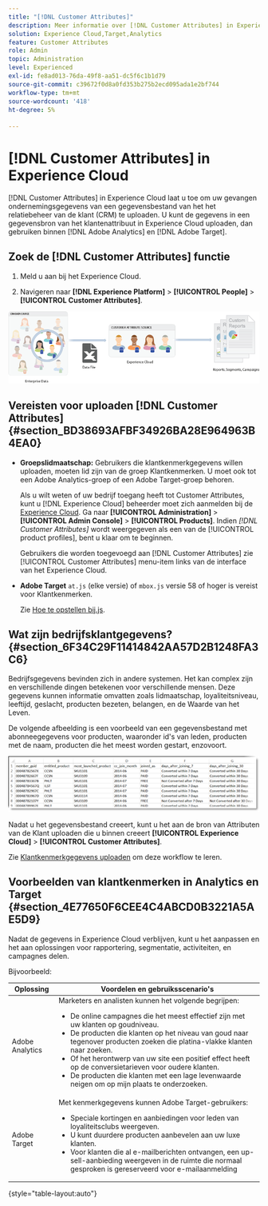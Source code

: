 ```yaml
---
title: "[!DNL Customer Attributes]"
description: Meer informatie over [!DNL Customer Attributes] in Experience Cloud. Ontdek hoe u gegevens voor klantkenmerken kunt uploaden voor gebruik in Adobe Analytics en Adobe Target.
solution: Experience Cloud,Target,Analytics
feature: Customer Attributes
role: Admin
topic: Administration
level: Experienced
exl-id: fe8ad013-76da-49f8-aa51-dc5f6c1b1d79
source-git-commit: c39672f0d8a0fd353b275b2ecd095ada1e2bf744
workflow-type: tm+mt
source-wordcount: '418'
ht-degree: 5%

---
```


# [!DNL Customer Attributes] in Experience Cloud

[!DNL Customer Attributes] in Experience Cloud laat u toe om uw gevangen ondernemingsgegevens van een gegevensbestand van het het relatiebeheer van de klant (CRM) te uploaden. U kunt de gegevens in een gegevensbron van het klantenattribuut in Experience Cloud uploaden, dan gebruiken binnen [!DNL Adobe Analytics] en [!DNL Adobe Target].

## Zoek de [!DNL Customer Attributes] functie

1. Meld u aan bij het Experience Cloud.

1. Navigeren naar **[!DNL Experience Platform]** > **[!UICONTROL People]** > **[!UICONTROL Customer Attributes]**.

![Overzicht van klantkenmerken](assets/custom_reports.png)

## Vereisten voor uploaden [!DNL Customer Attributes] {#section_BD38693AFBF34926BA28E964963B4EA0}

* **Groepslidmaatschap:** Gebruikers die klantkenmerkgegevens willen uploaden, moeten lid zijn van de groep Klantkenmerken. U moet ook tot een Adobe Analytics-groep of een Adobe Target-groep behoren.

  Als u wilt weten of uw bedrijf toegang heeft tot Customer Attributes, kunt u [!DNL Experience Cloud] beheerder moet zich aanmelden bij de [Experience Cloud](https://experience.adobe.com). Ga naar **[!UICONTROL Administration]** > **[!UICONTROL Admin Console]** > **[!UICONTROL Products]**. Indien *[!DNL Customer Attributes]* wordt weergegeven als een van de [!UICONTROL product profiles], bent u klaar om te beginnen.

  Gebruikers die worden toegevoegd aan [!DNL Customer Attributes] zie [!UICONTROL Customer Attributes] menu-item links van de interface van het Experience Cloud.

* **Adobe Target** `at.js` (elke versie) of `mbox.js` versie 58 of hoger is vereist voor Klantkenmerken.

  Zie [Hoe te opstellen bij.js](https://experienceleague.adobe.com/docs/target-dev/developer/client-side/overview.html).

## Wat zijn bedrijfsklantgegevens? {#section_6F34C29F11414842AA57D2B1248FA3C6}

Bedrijfsgegevens bevinden zich in andere systemen. Het kan complex zijn en verschillende dingen betekenen voor verschillende mensen. Deze gegevens kunnen informatie omvatten zoals lidmaatschap, loyaliteitsniveau, leeftijd, geslacht, producten bezeten, belangen, en de Waarde van het Leven.

De volgende afbeelding is een voorbeeld van een gegevensbestand met abonneegegevens voor producten, waaronder id&#39;s van leden, producten met de naam, producten die het meest worden gestart, enzovoort.

![Wat zijn bedrijfsklantgegevens?](assets/01_crs_usecase.png)

Nadat u het gegevensbestand creeert, kunt u het aan de bron van Attributen van de Klant uploaden die u binnen creeert **[!UICONTROL Experience Cloud]** > **[!UICONTROL Customer Attributes]**.

Zie [Klantkenmerkgegevens uploaden](t-crs-usecase.md) om deze workflow te leren.

## Voorbeelden van klantkenmerken in Analytics en Target {#section_4E77650F6CEE4C4ABCD0B3221A5AE5D9}

Nadat de gegevens in Experience Cloud verblijven, kunt u het aanpassen en het aan oplossingen voor rapportering, segmentatie, activiteiten, en campagnes delen.

Bijvoorbeeld:

| Oplossing | Voordelen en gebruiksscenario&#39;s |
|--- |--- |
| Adobe Analytics | Marketers en analisten kunnen het volgende begrijpen:<ul><li>De online campagnes die het meest effectief zijn met uw klanten op goudniveau.</li><li>De producten die klanten op het niveau van goud naar tegenover producten zoeken die platina-vlakke klanten naar zoeken.</li><li>Of het herontwerp van uw site een positief effect heeft op de conversietarieven voor oudere klanten.</li><li>De producten die klanten met een lage levenwaarde neigen om op mijn plaats te onderzoeken.</li></ul> |
| Adobe Target | Met kenmerkgegevens kunnen Adobe Target-gebruikers:<ul><li>Speciale kortingen en aanbiedingen voor leden van loyaliteitsclubs weergeven.</li><li>U kunt duurdere producten aanbevelen aan uw luxe klanten.</li><li>Voor klanten die al e-mailberichten ontvangen, een up-sell-aanbieding weergeven in de ruimte die normaal gesproken is gereserveerd voor e-mailaanmelding</li></ul> |

{style="table-layout:auto"}
